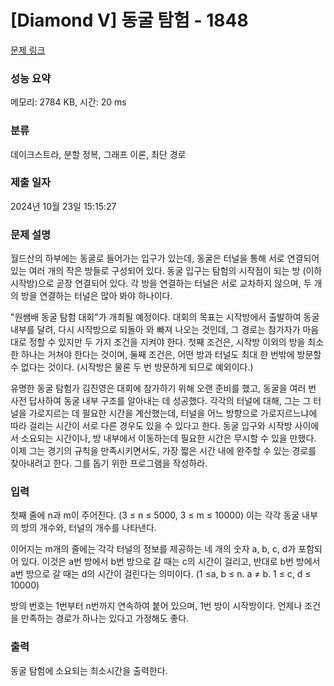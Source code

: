 # [Diamond V] 동굴 탐험 - 1848 

[문제 링크](https://www.acmicpc.net/problem/1848) 

### 성능 요약

메모리: 2784 KB, 시간: 20 ms

### 분류

데이크스트라, 분할 정복, 그래프 이론, 최단 경로

### 제출 일자

2024년 10월 23일 15:15:27

### 문제 설명

<p>월드산의 하부에는 동굴로 들어가는 입구가 있는데, 동굴은 터널을 통해 서로 연결되어 있는 여러 개의 작은 방들로 구성되어 있다. 동굴 입구는 탐험의 시작점이 되는 방 (이하 시작방)으로 곧장 연결되어 있다. 각 방을 연결하는 터널은 서로 교차하지 않으며, 두 개의 방을 연결하는 터널은 많아 봐야 하나이다.</p>

<p>"원쌤배 동굴 탐험 대회"가 개최될 예정이다. 대회의 목표는 시작방에서 출발하여 동굴 내부를 달려, 다시 시작방으로 되돌아 와 빠져 나오는 것인데, 그 경로는 참가자가 마음대로 정할 수 있지만 두 가지 조건을 지켜야 한다. 첫째 조건은, 시작방 이외의 방을 최소한 하나는 거쳐야 한다는 것이며, 둘째 조건은, 어떤 방과 터널도 최대 한 번밖에 방문할 수 없다는 것이다. (시작방은 물론 두 번 방문하게 되므로 예외이다.)</p>

<p>유명한 동굴 탐험가 김진영은 대회에 참가하기 위해 오랜 준비를 했고, 동굴을 여러 번 사전 답사하여 동굴 내부 구조를 알아내는 데 성공했다. 각각의 터널에 대해, 그는 그 터널을 가로지르는 데 필요한 시간을 계산했는데, 터널을 어느 방향으로 가로지르느냐에 따라 걸리는 시간이 서로 다른 경우도 있을 수 있다고 한다. 동굴 입구와 시작방 사이에서 소요되는 시간이나, 방 내부에서 이동하는데 필요한 시간은 무시할 수 있을 만했다. 이제 그는 경기의 규칙을 만족시키면서도, 가장 짧은 시간 내에 완주할 수 있는 경로를 찾아내려고 한다. 그를 돕기 위한 프로그램을 작성하라.</p>

### 입력 

 <p>첫째 줄에 n과 m이 주어진다. (3 ≤ n ≤ 5000, 3 ≤ m ≤ 10000) 이는 각각 동굴 내부의 방의 개수와, 터널의 개수를 나타낸다.</p>

<p>이어지는 m개의 줄에는 각각 터널의 정보를 제공하는 네 개의 숫자 a, b, c, d가 포함되어 있다. 이것은 a번 방에서 b번 방으로 갈 때는 c의 시간이 걸리고, 반대로 b번 방에서 a번 방으로 갈 때는 d의 시간이 걸린다는 의미이다. (1 ≤a, b ≤ n. a ≠ b. 1 ≤ c, d ≤ 10000)</p>

<p>방의 번호는 1번부터 n번까지 연속하여 붙어 있으며, 1번 방이 시작방이다. 언제나 조건을 만족하는 경로가 하나는 있다고 가정해도 좋다.</p>

### 출력 

 <p>동굴 탐험에 소요되는 최소시간을 출력한다.</p>

